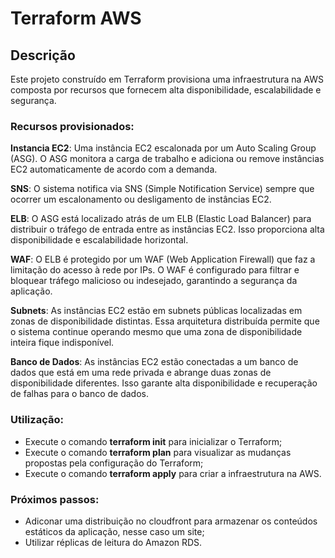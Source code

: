 # Terraform AWS


## Descrição
Este projeto construído em Terraform provisiona uma infraestrutura na AWS composta por recursos que fornecem alta disponibilidade, escalabilidade e segurança.

### Recursos provisionados:
**Instancia EC2**: Uma instância EC2 escalonada por um Auto Scaling Group (ASG). O ASG monitora a carga de trabalho e adiciona ou remove instâncias EC2 automaticamente de acordo com a demanda.

**SNS**: O sistema notifica via SNS (Simple Notification Service) sempre que ocorrer um escalonamento ou desligamento de instâncias EC2.

**ELB**: O ASG está localizado atrás de um ELB (Elastic Load Balancer) para distribuir o tráfego de entrada entre as instâncias EC2. Isso proporciona alta disponibilidade e escalabilidade horizontal.

**WAF**: O ELB é protegido por um WAF (Web Application Firewall) que faz a limitação do acesso à rede por IPs. O WAF é configurado para filtrar e bloquear tráfego malicioso ou indesejado, garantindo a segurança da aplicação.

**Subnets**: As instâncias EC2 estão em subnets públicas localizadas em zonas de disponibilidade distintas. Essa arquitetura distribuída permite que o sistema continue operando mesmo que uma zona de disponibilidade inteira fique indisponível.

**Banco de Dados**: As instâncias EC2 estão conectadas a um banco de dados que está em uma rede privada e abrange duas zonas de disponibilidade diferentes. Isso garante alta disponibilidade e recuperação de falhas para o banco de dados.

### Utilização:
* Execute o comando **terraform init** para inicializar o Terraform;
* Execute o comando **terraform plan** para visualizar as mudanças propostas pela configuração do Terraform;
* Execute o comando **terraform apply** para criar a infraestrutura na AWS.

### Próximos passos:
* Adiconar uma distribuição no cloudfront para armazenar os conteúdos estáticos da aplicação, nesse caso um site;
* Utilizar réplicas de leitura do Amazon RDS.
